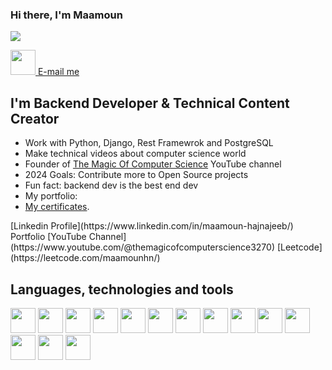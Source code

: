 ### Hi there, I'm Maamoun
![](https://komarev.com/ghpvc/?username=maamounhajnajeeb&style=for-the-badge)

[ <img src="https://cdn.jsdelivr.net/gh/devicons/devicon@latest/icons/linkedin/linkedin-original.svg" width="40px" height="40px" /> ](https://www.linkedin.com/in/maamoun-hajnajeeb/)
[E-mail me](mailto:maamoun.haj.najeeb@gmail.com "Maamoun's email")


## I'm Backend Developer & Technical Content Creator
* Work with Python, Django, Rest Framewrok and PostgreSQL
* Make technical videos about computer science world
* Founder of [The Magic Of Computer Science](https://www.youtube.com/@themagicofcomputerscience3270) YouTube channel
* 2024 Goals: Contribute more to Open Source projects
* Fun fact: backend dev is the best end dev
* My portfolio: 
* [My certificates](https://github.com/maamounhajnajeeb/Certificates).

</hr>
[Linkedin Profile](https://www.linkedin.com/in/maamoun-hajnajeeb/)
Portfolio
[YouTube Channel](https://www.youtube.com/@themagicofcomputerscience3270)
[Leetcode](https://leetcode.com/maamounhn/)


## Languages, technologies and tools
<div sytle="display: flex; flex-direction: row">
          <img src="https://cdn.jsdelivr.net/gh/devicons/devicon@latest/icons/python/python-original.svg" width="40px" height="40px"/>
          <img src="https://cdn.jsdelivr.net/gh/devicons/devicon@latest/icons/django/django-plain-wordmark.svg" width="40px" height="40px" />
          <img src="https://cdn.jsdelivr.net/gh/devicons/devicon@latest/icons/djangorest/djangorest-original.svg" width="40px" height="40px" />
          <img src="https://cdn.jsdelivr.net/gh/devicons/devicon@latest/icons/postgresql/postgresql-plain.svg" width="40px" height="40px" />
          <img src="https://cdn.jsdelivr.net/gh/devicons/devicon@latest/icons/sqlite/sqlite-original.svg" width="40px" height="40px" />
          <img src="https://cdn.jsdelivr.net/gh/devicons/devicon@latest/icons/docker/docker-original.svg" width="40px" height="40px" />
          <img src="https://cdn.jsdelivr.net/gh/devicons/devicon@latest/icons/javascript/javascript-original.svg" width="40px" height="40px" />
          <img src="https://cdn.jsdelivr.net/gh/devicons/devicon@latest/icons/json/json-original.svg" width="40px" height="40px" />
          <img src="https://cdn.jsdelivr.net/gh/devicons/devicon@latest/icons/html5/html5-original.svg" width="40px" height="40px" />
          <img src="https://cdn.jsdelivr.net/gh/devicons/devicon@latest/icons/css3/css3-original.svg" width="40px" height="40px" />
          <img src="https://cdn.jsdelivr.net/gh/devicons/devicon@latest/icons/postman/postman-original.svg" width="40px" height="40px" />
          <img src="https://cdn.jsdelivr.net/gh/devicons/devicon@latest/icons/git/git-original.svg" width="40px" height="40px" />
          <img src="https://cdn.jsdelivr.net/gh/devicons/devicon@latest/icons/github/github-original.svg" width="40px" height="40px" />
          <img src="https://cdn.jsdelivr.net/gh/devicons/devicon@latest/icons/vscode/vscode-original.svg" width="40px" height="40px" />
</div>
